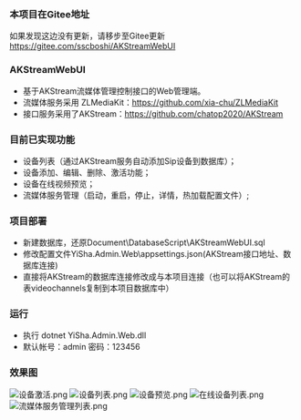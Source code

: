 ### 本项目在Gitee地址
如果发现这边没有更新，请移步至Gitee更新
https://gitee.com/sscboshi/AKStreamWebUI

### AKStreamWebUI
- 基于AKStream流媒体管理控制接口的Web管理端。
- 流媒体服务采用 ZLMediaKit：https://github.com/xia-chu/ZLMediaKit
- 接口服务采用了AKStream：https://github.com/chatop2020/AKStream
### 目前已实现功能
- 设备列表（通过AKStream服务自动添加Sip设备到数据库）；
- 设备添加、编辑、删除、激活功能；
- 设备在线视频预览；
- 流媒体服务管理（启动，重启，停止，详情，热加载配置文件）;


### 项目部署
- 新建数据库，还原Document\DatabaseScript\AKStreamWebUI.sql
- 修改配置文件YiSha.Admin.Web\appsettings.json(AKStream接口地址、数据库连接)
- 直接将AKStream的数据库连接修改成与本项目连接（也可以将AKStream的表videochannels复制到本项目数据库中）

### 运行
- 执行 dotnet YiSha.Admin.Web.dll
- 默认帐号：admin 密码：123456

### 效果图
![设备激活.png](https://i.loli.net/2021/01/19/tcxRfnP6qD74pWh.png)
![设备列表.png](https://i.loli.net/2021/01/19/Fy8fSWuNhsbU7eH.png)
![设备预览.png](https://i.loli.net/2021/01/19/1aPuwDJ3W94jOky.png)
![在线设备列表.png](https://i.loli.net/2021/01/19/RzfyqKHlp83ONtW.png)
![流媒体服务管理列表.png](https://i.loli.net/2021/01/19/g9pBetQNAWrYsId.png)
